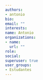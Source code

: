 ```yaml
---
authors:
- antonio
bio: 
email: ""
interests:
name: Antonio
organizations:
- name: 
  url: ""
role: 
social:
superuser: true
user_groups:
- Estudantes
---
```



